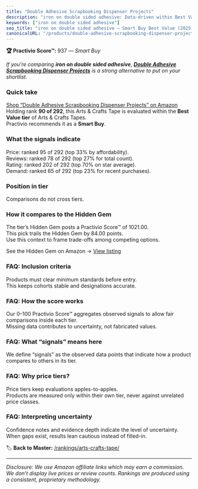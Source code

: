 ```yaml
---
title: "Double Adhesive Scrapbooking Dispenser Projects"
description: "iron on double sided adhesive: Data-driven within Best Value ranking using the Practivio Score™. Positioned by quality, value, demand, findability, momentum."
keywords: ["iron on double sided adhesive"]
seo_title: "iron on double sided adhesive — Smart Buy Best Value (2025)"
canonicalURL: "/products/double-adhesive-scrapbooking-dispenser-projects-B0BWYBXQCZ/"
---
```


**🏆 Practivio Score™:** 937 — _Smart Buy_


*If you're comparing **iron on double sided adhesive**, **[Double Adhesive Scrapbooking Dispenser Projects](https://www.amazon.com/dp/B0BWYBXQCZ?tag=practivio-20)** is a strong alternative to put on your shortlist.*
### Quick take
[Shop “Double Adhesive Scrapbooking Dispenser Projects” on Amazon](https://www.amazon.com/dp/B0BWYBXQCZ?tag=practivio-20)
Holding rank **90 of 292**, this Arts & Crafts Tape is evaluated within the **Best Value tier** of Arts & Crafts Tapes.  
Practivio recommends it as a **Smart Buy**.

### What the signals indicate
Price: ranked 95 of 292 (top 33% by affordability).  
Reviews: ranked 78 of 292 (top 27% for total count).  
Rating: ranked 202 of 292 (top 70% on star average).  
Demand: ranked 65 of 292 (top 23% for recent purchases).

### Position in tier
Comparisons do not cross tiers.

### How it compares to the Hidden Gem
The tier’s Hidden Gem posts a Practivio Score™ of 1021.00.  
This pick trails the Hidden Gem by 84.00 points.  
Use this context to frame trade-offs among competing options.  

See the Hidden Gem on Amazon → [View listing](https://www.amazon.com/dp/B0035LXTYU?tag=practivio-20)

### FAQ: Inclusion criteria
Products must clear minimum standards before entry.  
This keeps cohorts stable and designations accurate.

### FAQ: How the score works
Our 0–100 Practivio Score™ aggregates observed signals to allow fair comparisons inside each tier.  
Missing data contributes to uncertainty, not fabricated values.

### FAQ: What “signals” means here
We define “signals” as the observed data points that indicate how a product compares to others in its tier.

### FAQ: Why price tiers?
Price tiers keep evaluations apples-to-apples.  
Products are measured only within their own tier, never against unrelated price classes.

### FAQ: Interpreting uncertainty
Confidence notes and evidence depth indicate the level of uncertainty.  
When gaps exist, results lean cautious instead of filled-in.


🏷️ **Back to Master:** [/rankings/arts-crafts-tape/](/rankings/arts-crafts-tape/)

---
_Disclosure: We use Amazon affiliate links which may earn a commission. We don’t display live prices or review counts. Rankings are produced using a consistent, proprietary methodology._
